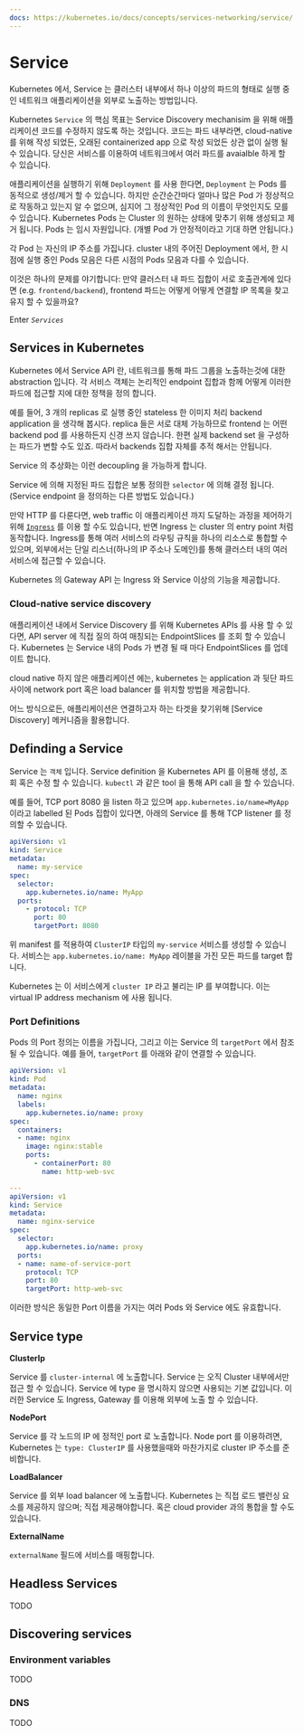 ```yaml
---
docs: https://kubernetes.io/docs/concepts/services-networking/service/
---
```

# Service

Kubernetes 에서, Service 는 클러스터 내부에서 하나 이상의 파드의 형태로 실행 중인 네트워크 애플리케이션을 외부로 노출하는 방법입니다.

Kubernetes `Service` 의 핵심 목표는 Service Discovery mechanisim 을 위해 애플리케이션 코드를 수정하지 않도록 하는 것입니다. 코드는 파드 내부라면, cloud-native 를 위해 작성 되었든, 오래된 containerized app 으로 작성 되었든 상관 없이 실행 될 수 있습니다. 당신은 서비스를 이용하여 네트워크에서 여러 파드를 avaialble 하게 할 수 있습니다.

애플리케이션을 실행하기 위해 `Deployment` 를 사용 한다면, `Deployment` 는 Pods 를 동적으로 생성/제거 할 수 있습니다. 하지만 순간순간마다 얼마나 많은 Pod 가 정상적으로 작동하고 있는지 알 수 없으며, 심지어 그 정상적인 Pod 의 이름이 무엇인지도 모를 수 있습니다. Kubernetes Pods 는 Cluster 의 원하는 상태에 맞추기 위해 생성되고 제거 됩니다. Pods 는 임시 자원입니다. (개별 Pod 가 안정적이라고 기대 하면 안됩니다.)

각 Pod 는 자신의 IP 주소를 가집니다. cluster 내의 주어진 Deployment 에서, 한 시점에 실행 중인 Pods 모음은 다른 시점의 Pods 모음과 다를 수 있습니다.

이것은 하나의 문제를 야기합니다: 만약 클러스터 내 파드 집합이 서로 호출관계에 있다면 (e.g. `frontend/backend`), frontend 파드는 어떻게 어떻게 연결할 IP 목록을 찾고 유지 할 수 있을까요?

Enter *`Services`*

## Services in Kubernetes

Kubernetes 에서 Service API 란, 네트워크를 통해 파드 그룹을 노출하는것에 대한 abstraction 입니다. 각 서비스 객체는 논리적인 endpoint 집합과 함께 어떻게 이러한 파드에 접근할 지에 대한 정책을 정의 합니다.

예를 들어, 3 개의 replicas 로 실행 중인 stateless 한 이미지 처리 backend application 을 생각해 봅시다. replica 들은 서로 대체 가능하므로 frontend 는 어떤 backend pod 를 사용하든지 신경 쓰지 않습니다. 한편 실제 backend set 을 구성하는 파드가 변할 수도 있죠. 따라서 backends 집합 자체를 추적 해서는 안됩니다.

Service 의 추상화는 이런 decoupling 을 가능하게 합니다.

Service 에 의해 지정된 파드 집합은 보통 정의한 `selector` 에 의해 결정 됩니다. (Service endpoint 을 정의하는 다른 방법도 있습니다.)

만약 HTTP 를 다룬다면, web traffic 이 애플리케이션 까지 도달하는 과정을 제어하기 위해 [`Ingress`](c.Ingress.md) 를 이용 할 수도 있습니다, 반면 Ingress 는 cluster 의 entry point 처럼 동작합니다. Ingress를 통해 여러 서비스의 라우팅 규칙을 하나의 리소스로 통합할 수 있으며, 외부에서는 단일 리스너(하나의 IP 주소나 도메인)를 통해 클러스터 내의 여러 서비스에 접근할 수 있습니다.

Kubernetes 의 Gateway API 는 Ingress 와 Service 이상의 기능을 제공합니다.

### Cloud-native service discovery

애플리케이션 내에서 Service Discovery 를 위해 Kubernetes APIs 를 사용 할 수 있다면, API server 에 직접 질의 하여 매칭되는 EndpointSlices 를 조회 할 수 있습니다. Kubernetes 는 Service 내의 Pods 가 변경 될 때 마다 EndpointSlices 를 업데이트 합니다.

cloud native 하지 않은 애플리케이션 에는, kubernetes 는 application 과 뒷단 파드 사이에 network port 혹은 load balancer 를 위치할 방법을 제공합니다.

어느 방식으로든, 애플리케이션은 연결하고자 하는 타겟을 찾기위해 [Service Discovery] 메커니즘을 활용합니다.

## Definding a Service

Service 는 `객체` 입니다. Service definition 을 Kubernetes API 를 이용해 생성, 조회 혹은 수정 할 수 있습니다. `kubectl` 과 같은 tool 을 통해 API call 을 할 수 있습니다.

예를 들어, TCP port 8080 을 listen 하고 있으며 `app.kubernetes.io/name=MyApp` 이라고 labelled 된 Pods 집합이 있다면, 아래의 Service 를 통해 TCP listener 를 정의할 수 있습니다.

```yaml
apiVersion: v1
kind: Service
metadata:
  name: my-service
spec:
  selector:
    app.kubernetes.io/name: MyApp
  ports:
    - protocol: TCP
      port: 80
      targetPort: 8080
```

위 manifest 를 적용하여 `ClusterIP` 타입의 `my-service` 서비스를 생성할 수 있습니다. 서비스는 `app.kubernetes.io/name: MyApp` 레이블을 가진 모든 파드를 target 합니다.

Kubernetes 는 이 서비스에게 `cluster IP` 라고 불리는 IP 를 부여합니다. 이는 virtual IP address mechanism 에 사용 됩니다.

### Port Definitions

Pods 의 Port 정의는 이름을 가집니다, 그리고 이는 Service 의 `targetPort` 에서 참조될 수 있습니다. 예를 들어, `targetPort` 를 아래와 같이 연결할 수 있습니다.

```yaml
apiVersion: v1
kind: Pod
metadata:
  name: nginx
  labels:
    app.kubernetes.io/name: proxy
spec:
  containers:
  - name: nginx
    image: nginx:stable
    ports:
      - containerPort: 80
        name: http-web-svc

---
apiVersion: v1
kind: Service
metadata:
  name: nginx-service
spec:
  selector:
    app.kubernetes.io/name: proxy
  ports:
  - name: name-of-service-port
    protocol: TCP
    port: 80
    targetPort: http-web-svc
```

이러한 방식은 동일한 Port 이름을 가지는 여러 Pods 와 Service 에도 유효합니다.

## Service type

**ClusterIp**

Service 를 `cluster-internal` 에 노출합니다. Service 는 오직 Cluster 내부에서만 접근 할 수 있습니다. Service 에 type 을 명시하지 않으면 사용되는 기본 값입니다. 이러한 Service 도 Ingress, Gateway 를 이용해 외부에 노출 할 수 있습니다.

**NodePort**

Service 를 각 노드의 IP 에 정적인 port 로 노출합니다. Node port 를 이용하려면, Kubernetes 는 `type: ClusterIP` 를 사용했을때와 마찬가지로 cluster IP 주소를 준비합니다.

**LoadBalancer**

Service 를 외부 load balancer 에 노출합니다. Kubernetes 는 직접 로드 밸런싱 요소를 제공하지 않으며; 직접 제공해야합니다. 혹은 cloud provider 과의 통합을 할 수도 있습니다.

**ExternalName**

`externalName` 필드에 서비스를 매핑합니다.

## Headless Services

TODO
## Discovering services

### Environment variables

TODO
### DNS

TODO